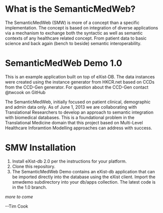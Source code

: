 What is the SemanticMedWeb?
===========================
The SemanticMedWeb (SMW) is more of a concept than a specific implementation. 
The concept is based on integration of diverse applications via a mechanism to exchange both the syntactic as well as semantic contexts of any healthcare related concept.
From patient data to basic science and back again (bench to beside) semantic interoperability. 


SemanticMedWeb Demo 1.0
=======================

This is an example application built on top of eXist-DB. 
The data instances were created using the instance generator from HKCR.net
based on CCDs from the CCD-Gen generator. For question about the CCD-Gen contact @twcook on GitHub

The SemanticMedWeb, initially focused on patient clinical, demographic and admin data only.
As of June 1, 2013 we are collaborating with Translational Researchers to develop an approach to semantic integration with biomedical databases. This is a foundational problem in the Translational Medicine domain that this project based on Multi-Level Healthcare Inforamtion Modelling approaches can address with success.

SMW Installation
================
1.  Install eXist-db 2.0 per the instructions for your platform.
2.  Clone this repository.
3.  The SemanticMedWeb Demo contains an eXist-db application that can be imported directly into the database using the eXist client.
    Import the smwdemo subdirectory into your db/apps collection. The latest code is in the 1.0 branch.

_more to come_
 
--Tim Cook
